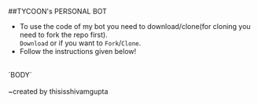 ##TYCOON's PERSONAL BOT
* To use the code of my bot you need to download/clone(for cloning you need to fork the repo first).
 <br>`Download` or if you want to `Fork`/`Clone`.<br>
 * Follow the instructions given below!<br>
 <br>
 `BODY`
 <br>
 <br>
 ~created by thisisshivamgupta
